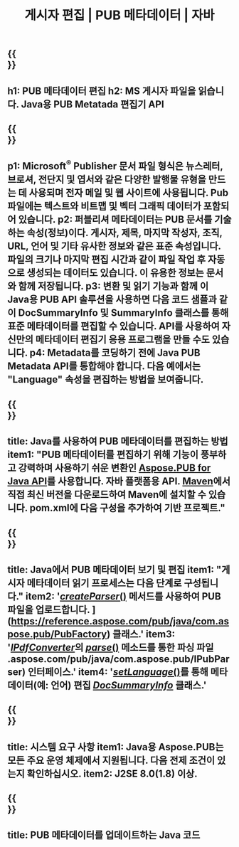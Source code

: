﻿---
translation: true
template: /_templates/metadata-java.md
title: 게시자 편집 | PUB 메타데이터 | 자바
description: 크로스 플랫폼 PUB Java API 솔루션을 사용하여 게시자 파일 메타데이터를 읽습니다. 사내 Java API를 사용하면 SummaryInfo 및 DocSummaryInfo 속성에 액세스할 수 있습니다.
url: /java/metadata/pub/
metakeywords: pub 메타데이터 편집 java, pub 파일 메타데이터 java, 게시자 메타데이터 편집기 java, pub 파일 메타데이터 읽기 읽기, pub 메타데이터 java 읽기
family: pub
platformtag: java
feature: metadata
aliases: /자바/메타데이터/
---

{{<section banner>}}
---
h1: PUB 메타데이터 편집
h2: MS 게시자 파일을 읽습니다. Java용 PUB Metatada 편집기 API
---

{{<section overview>}}
---
p1: Microsoft<sup>®</sup> Publisher 문서 파일 형식은 뉴스레터, 브로셔, 전단지 및 엽서와 같은 다양한 발행물 유형을 만드는 데 사용되며 전자 메일 및 웹 사이트에 사용됩니다. Pub 파일에는 텍스트와 비트맵 및 벡터 그래픽 데이터가 포함되어 있습니다.
p2: 퍼블리셔 메타데이터는 PUB 문서를 기술하는 속성(정보)이다. 게시자, 제목, 마지막 작성자, 조직, URL, 언어 및 기타 유사한 정보와 같은 표준 속성입니다. 파일의 크기나 마지막 편집 시간과 같이 파일 작업 후 자동으로 생성되는 데이터도 있습니다. 이 유용한 정보는 문서와 함께 저장됩니다.
p3: 변환 및 읽기 기능과 함께 이 Java용 PUB API 솔루션을 사용하면 다음 코드 샘플과 같이 DocSummaryInfo 및 SummaryInfo 클래스를 통해 표준 메타데이터를 편집할 수 있습니다. API를 사용하여 자신만의 메타데이터 편집기 응용 프로그램을 만들 수도 있습니다.
p4: Metadata를 코딩하기 전에 Java PUB Metadata API를 통합해야 합니다. 다음 예에서는 "Language" 속성을 편집하는 방법을 보여줍니다.
---

{{<section widget>}}
---
title: Java를 사용하여 PUB 메타데이터를 편집하는 방법
item1: "PUB 메타데이터를 편집하기 위해 기능이 풍부하고 강력하며 사용하기 쉬운 변환인 [Aspose.PUB for Java API](https://products.aspose.com/pub/java/)를 사용합니다. 자바 플랫폼용 API. [Maven](https://repository.aspose.com/pub/)에서 직접 최신 버전을 다운로드하여 Maven에 설치할 수 있습니다. pom.xml에 다음 구성을 추가하여 기반 프로젝트."
---

{{<section feature1>}}
---
title: Java에서 PUB 메타데이터 보기 및 편집
item1: "게시자 메타데이터 읽기 프로세스는 다음 단계로 구성됩니다."
item2: '[*createParser*()](https://reference.aspose.com/pub/java/com.aspose.pub/PubFactory#createParser-java.lang.String-) 메서드를 사용하여 PUB 파일을 업로드합니다. ](https://reference.aspose.com/pub/java/com.aspose.pub/PubFactory) 클래스.'
item3: '[*IPdfConverter*](https://apireference)의 [*parse*()](https://reference.aspose.com/pub/java/com.aspose.pub/IPubParser#parse--) 메소드를 통한 파싱 파일 .aspose.com/pub/java/com.aspose.pub/IPubParser) 인터페이스.'
item4: '[*setLanguage*()](https://reference.aspose.com/pub/java/com.aspose.pub/DocSummaryInfo#setLanguage-java.lang.String-)를 통해 메타데이터(예: 언어) 편집 [*DocSummaryInfo*](https://reference.aspose.com/pub/java/com.aspose.pub/DocSummaryInfo) 클래스.'
---

{{<section feature2>}}
---
title: 시스템 요구 사항
item1: Java용 Aspose.PUB는 모든 주요 운영 체제에서 지원됩니다. 다음 전제 조건이 있는지 확인하십시오.
item2: J2SE 8.0(1.8) 이상.
---

{{<section codeexample>}}
---
title: PUB 메타데이터를 업데이트하는 Java 코드
---